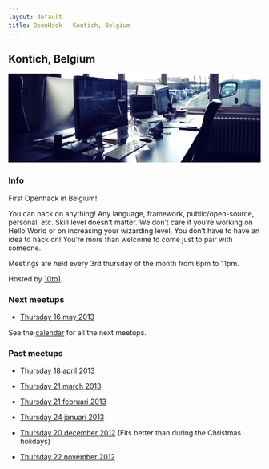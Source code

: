 ```yaml
---
layout: default
title: OpenHack - Kontich, Belgium
---
```


## Kontich, Belgium

![Photo of your meetup or city!](/kontich/10to1.png)

### Info

First Openhack in Belgium!

You can hack on anything! Any language, framework, public/open-source, personal, etc.
Skill level doesn’t matter. We don’t care if you’re working on Hello World or on increasing your wizarding level.
You don’t have to have an idea to hack on! You’re more than welcome to come just to pair with someone.

Meetings are held every 3rd thursday of the month from 6pm to 11pm.

Hosted by [10to1](http://10to1.be).

### Next meetups

- [Thursday 16 may 2013](https://plus.google.com/events/c337t17sasffoo9j77buopsaua4)

See the [calendar](https://www.google.com/calendar/embed?src=74bgcbj8qtbqkcdj8iggp5grdc%40group.calendar.google.com&ctz=Europe/Brussels) for all the next meetups.

### Past meetups

- [Thursday 18 april 2013](https://plus.google.com/events/c3kg1ho23bvmr78k2td4eou1348)

- [Thursday 21 march 2013](https://plus.google.com/events/celpj2hjjgnpj8dpb49gbbbd2o0)

- [Thursday 21 februari 2013](https://plus.google.com/events/cpvqhk3n9pb7089au7h4euqdgd0)

- [Thursday 24 januari 2013](https://plus.google.com/events/c9a0i60j1o70as08fiq06v7qk40)

- [Thursday 20 december 2012](https://plus.google.com/events/cq1og1l7tr2u94u3vk2v6jf9v8c) (Fits better than during the Christmas holidays)

- [Thursday 22 november 2012](https://plus.google.com/events/canss1e1g916ov33rttg1btqrpc)
